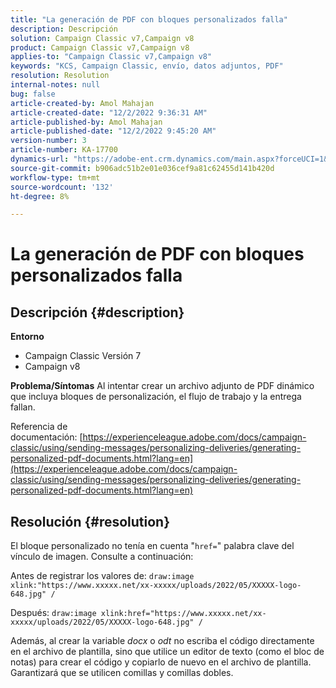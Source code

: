 ```yaml
---
title: "La generación de PDF con bloques personalizados falla"
description: Descripción
solution: Campaign Classic v7,Campaign v8
product: Campaign Classic v7,Campaign v8
applies-to: "Campaign Classic v7,Campaign v8"
keywords: "KCS, Campaign Classic, envío, datos adjuntos, PDF"
resolution: Resolution
internal-notes: null
bug: false
article-created-by: Amol Mahajan
article-created-date: "12/2/2022 9:36:31 AM"
article-published-by: Amol Mahajan
article-published-date: "12/2/2022 9:45:20 AM"
version-number: 3
article-number: KA-17700
dynamics-url: "https://adobe-ent.crm.dynamics.com/main.aspx?forceUCI=1&pagetype=entityrecord&etn=knowledgearticle&id=824a27cc-2472-ed11-9561-6045bd006b4b"
source-git-commit: b906adc51b2e01e036cef9a81c62455d141b420d
workflow-type: tm+mt
source-wordcount: '132'
ht-degree: 8%

---
```


# La generación de PDF con bloques personalizados falla

## Descripción {#description}

<b>Entorno</b>
- Campaign Classic Versión 7
- Campaign v8



<b>Problema/Síntomas</b>
Al intentar crear un archivo adjunto de PDF dinámico que incluya bloques de personalización, el flujo de trabajo y la entrega fallan.

Referencia de documentación: [https://experienceleague.adobe.com/docs/campaign-classic/using/sending-messages/personalizing-deliveries/generating-personalized-pdf-documents.html?lang=en](https://experienceleague.adobe.com/docs/campaign-classic/using/sending-messages/personalizing-deliveries/generating-personalized-pdf-documents.html?lang=en)


## Resolución {#resolution}


El bloque personalizado no tenía en cuenta &quot;`href=`&quot; palabra clave del vínculo de imagen. Consulte a continuación:

Antes de registrar los valores de:
`draw:image xlink:"https://www.xxxxx.net/xx-xxxxx/uploads/2022/05/XXXXX-logo-648.jpg" /`

Después:
`draw:image xlink:href="https://www.xxxxx.net/xx-xxxxx/uploads/2022/05/XXXXX-logo-648.jpg" /`

Además, al crear la variable *docx* o *odt* no escriba el código directamente en el archivo de plantilla, sino que utilice un editor de texto (como el bloc de notas) para crear el código y copiarlo de nuevo en el archivo de plantilla. Garantizará que se utilicen comillas y comillas dobles.
